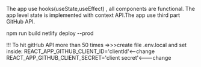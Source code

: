 The app use hooks(useState,useEffect) ,
all components are functional.
The app level state is implemented with context API.The app use third part  GitHub API.

npm run build
netlify deploy --prod


!!! To hit gitHub API more than 50 times =>>>create file .env.local and set inside:
REACT_APP_GITHUB_CLIENT_ID='clientId'<--change
REACT_APP_GITHUB_CLIENT_SECRET='client secret'<---change

